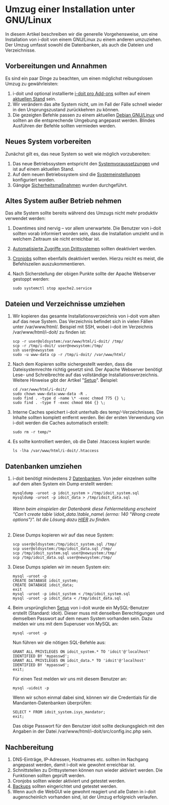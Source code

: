 # Umzug einer Installation unter GNU/Linux

In diesem Artikel beschreiben wir die generelle Vorgehensweise, um eine Installation von i-doit von einem GNU/Linux zu einem anderen umzuziehen. Der Umzug umfasst sowohl die Datenbanken, als auch die Dateien und Verzeichnisse.

Vorbereitungen und Annahmen
---------------------------

Es sind ein paar Dinge zu beachten, um einen möglichst reibungslosen Umzug zu gewährleisten:

1.  i-doit und optional installierte [i-doit pro Add-ons](../i-doit-pro-add-ons/index.md) sollten auf einem [aktuellen Stand](../wartung-und-betrieb/update-einspielen.md) sein.
2.  Wir verändern das alte System nicht, um im Fall der Fälle schnell wieder in den Ursprungszustand zurückkehren zu können.
3.  Die gezeigten Befehle passen zu einem aktuellen [Debian GNU/Linux](../installation/manuelle-installation/debian.md) und sollten an die entsprechende Umgebung angepasst werden. Blindes Ausführen der Befehle sollten vermieden werden.

Neues System vorbereiten
------------------------

Zunächst gilt es, das neue System so weit wie möglich vorzubereiten:

1.  Das neue Betriebssystem entspricht den [Systemvoraussetzungen](../installation/systemvoraussetzungen.md) und ist auf einem aktuellen Stand.
2.  Auf dem neuen Betriebssystem sind die [Systemeinstellungen](../installation/manuelle-installation/systemeinstellungen.md) konfiguriert worden.
3.  Gängige [Sicherheitsmaßnahmen](../wartung-und-betrieb/sicherheit-und-schutz.md) wurden durchgeführt.

Altes System außer Betrieb nehmen
---------------------------------

Das alte System sollte bereits während des Umzugs nicht mehr produktiv verwendet werden:

1.  Downtimes sind nervig – vor allem unerwartete. Die Benutzer von i-doit sollten vorab informiert worden sein, dass die Installation umzieht und in welchem Zeitraum sie nicht erreichbar ist.
2.  [Automatisierte Zugriffe von Drittsystemen](/display/de/Automatisierung+und+Integration) sollten deaktiviert werden.
3.  [Cronjobs](../automatisierung-und-integration/cli/index.md) sollten ebenfalls deaktiviert werden. Hierzu reicht es meist, die Befehlszeilen auszukommentieren.
4.  Nach Sicherstellung der obigen Punkte sollte der Apache Webserver gestoppt werden:
    
        sudo systemctl stop apache2.service

Dateien und Verzeichnisse umziehen
----------------------------------

1.  Wir kopieren das gesamte Installationsverzeichnis von i-doit vom alten auf das neue System. Das Verzeichnis befindet sich in vielen Fällen unter /var/www/html/. Beispiel mit SSH, wobei i-doit im Verzeichnis /var/www/html/i-doit/ zu finden ist:
    
        scp -r user@oldsystem:/var/www/html/i-doit/ /tmp/
        scp -r /tmp/i-doit/ user@newsystem:/tmp/
        ssh user@newsystem
        sudo -u www-data cp -r /tmp/i-doit/ /var/www/html/
    
2.  Nach dem Kopieren sollte sichergestellt werden, dass die Dateisystemrechte richtig gesetzt sind. Der Apache Webserver benötigt Lese- und Schreibrechte auf das vollständige Installationsverzeichnis. Weitere Hinweise gibt der Artikel "[Setup](../installation/manuelle-installation/setup.md)". Beispiel:
    
        cd /var/www/html/i-doit/
        sudo chown www-data:www-data -R .
        sudo find . -type d -name \* -exec chmod 775 {} \;
        sudo find . -type f -exec chmod 664 {} \;
    
3.  Interne Caches speichert i-doit unterhalb des temp/\-Verzeichnisses. Die Inhalte sollten komplett entfernt werden. Bei der ersten Verwendung von i-doit werden die Caches automatisch erstellt:
    
        sudo rm -r temp/*
    
4.  Es sollte kontrolliert werden, ob die Datei .htaccess kopiert wurde:
    
        ls -lha /var/www/html/i-doit/.htaccess
    

Datenbanken umziehen
--------------------

1.  i-doit benötigt mindestens 2 [Datenbanken](../software-entwicklung/datenbank-modell/index.md). Von jeder einzelnen sollte auf dem alten System ein Dump erstellt werden:
    
        mysqldump -uroot -p idoit_system > /tmp/idoit_system.sql
        mysqldump -uroot -p idoit_data > /tmp/idoit_data.sql

    ###### Wenn beim einspielen der Datenbank diese Fehlermeldung erscheint "Can't create table \idoit\_data\.\table\_name\ (errno: 140 "Wrong create options")". Ist die Lösung dazu [HIER](../administration/troubleshooting/cant-create-table.md) zu finden.
    
2.  Diese Dumps kopieren wir auf das neue System:
        
        scp user@oldsystem:/tmp/idoit_system.sql /tmp/
        scp user@oldsystem:/tmp/idoit_data.sql /tmp/
        scp /tmp/idoit_system.sql user@newsystem:/tmp/
        scp /tmp/idoit_data.sql user@newsystem:/tmp/
    
3.  Diese Dumps spielen wir im neuen System ein:
    
        mysql -uroot -p
        CREATE DATABASE idoit_system;
        CREATE DATABASE idoit_data;
        exit
        mysql -uroot -p idoit_system < /tmp/idoit_system.sql
        mysql -uroot -p idoit_data < /tmp/idoit_data.sql
    
4.  Beim ursprünglichen [Setup](../installation/manuelle-installation/setup.md) von i-doit wurde ein MySQL-Benutzer erstellt (Standard: idoit). Dieser muss mit denselben Berechtigungen und demselben Passwort auf dem neuen System vorhanden sein. Dazu melden wir uns mit dem Superuser von MySQL an:
    
        mysql -uroot -p
    
    Nun führen wir die nötigen SQL-Befehle aus:
    
        GRANT ALL PRIVILEGES ON idoit_system.* TO 'idoit'@'localhost' IDENTIFIED BY 'mypasswd';
        GRANT ALL PRIVILEGES ON idoit_data.* TO 'idoit'@'localhost' IDENTIFIED BY 'mypasswd';
        exit;
    
    Für einen Test melden wir uns mit diesem Benutzer an:
    
        mysql -uidoit -p
    
    Wenn wir schon einmal dabei sind, können wir die Credentials für die Mandanten-Datenbanken überprüfen:
    
        SELECT * FROM idoit_system.isys_mandator;
        exit;
    
    Das obige Passwort für den Benutzer idoit sollte deckungsgleich mit den Angaben in der Datei /var/www/html/i-doit/src/config.inc.php sein.
    
Nachbereitung
-------------

1.  DNS-Einträge, IP-Adressen, Hostnames etc. sollten im Nachgang angepasst werden, damit i-doit wie gewohnt erreichbar ist.
2.  Schnittstellen zu Drittsystemen können nun wieder aktiviert werden. Die Funktionen sollten geprüft werden.
3.  Cronjobs sollten wieder aktiviert und getestet werden.
4.  [Backups](../wartung-und-betrieb/daten-sichern-und-wiederherstellen/index.md) sollten eingerichtet und getestet werden.
5.  Wenn auch die WebGUI wie gewohnt reagiert und alle Daten in i-doit augenscheinlich vorhanden sind, ist der Umzug erfolgreich verlaufen.